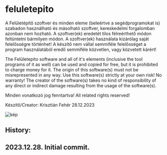 # feluletepito
A Felületépítő szoftver és minden eleme (beleértve a segédprogramokat is) szabadon használható és másolható szoftver, kereskedelmi forgalomban azonban nem hozható.
A szoftver(ek) eredetét tilos félreérthető módon feltüntetni bármilyen módon.
A szoftver(ek) használata kizárólag saját felelősségre történhet! A készítő nem vállal semmiféle felelősséget a program használatából eredő semmiféle közvetlen, vagy közvetett kárért!

The Felületepito software and all of it's elements (inclusive the tool programs of it as well) can be used and copied for free, but it is prohibited to charge money for it.
The origin of this software(s) must not be misrepresented in any way.
Use this software(s) strictly at your own risk! No warranty! The creator of the software(s) takes no kind of responsibility of any direct or indirect damage resulting from the usage of the software(s).

Minden vonatkozó jog fenntartva!
All related rights reserved!

Készítő/Creator: Krisztián Fehér
28.12.2023

![kép](https://github.com/zeuszultra/feluletepito/assets/116118578/1205072d-fa39-4fa9-be37-4158d294ba21)


History:
-
2023.12.28. Initial commit.
-
